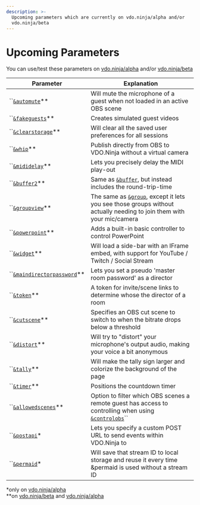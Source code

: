 ```yaml
---
description: >-
  Upcoming parameters which are currently on vdo.ninja/alpha and/or
  vdo.ninja/beta
---
```


# Upcoming Parameters

You can use/test these parameters on [vdo.ninja/alpha](https://vdo.ninja/alpha/) and/or [vdo.ninja/beta](https://vdo.ninja/beta/)

| Parameter                                                                              | Explanation                                                                                                                                              |
| -------------------------------------------------------------------------------------- | -------------------------------------------------------------------------------------------------------------------------------------------------------- |
| ``[`&automute`](audio-parameters/and-automute-alpha.md)\*\*                            | Will mute the microphone of a guest when not loaded in an active OBS scene                                                                               |
| ``[`&fakeguests`](mixer-scene-parameters/and-fakeguests-alpha.md)\*\*                  | Creates simulated guest videos                                                                                                                           |
| ``[`&clearstorage`](settings-parameters/and-clearstorage-alpha.md)\*\*                 | Will clear all the saved user preferences for all sessions                                                                                               |
| ``[`&whip`](mixer-scene-parameters/and-whip-alpha.md)\*\*                              | Publish directly from OBS to VDO.Ninja without a virtual camera                                                                                          |
| ``[`&mididelay`](api-and-midi-parameters/and-mididelay-alpha.md)\*\*                   | Lets you precisely delay the MIDI play-out                                                                                                               |
| ``[`&buffer2`](video-parameters/and-buffer2-alpha.md)\*\*                              | Same as [`&buffer`](view-parameters/buffer.md), but instead includes the round-trip-time                                                                 |
| ``[`&groupview`](setup-parameters/and-groupview-alpha.md)\*\*                          | The same as [`&group`](../general-settings/and-group.md), except it lets you see those groups without actually needing to join them with your mic/camera |
| ``[`&powerpoint`](settings-parameters/and-powerpoint-alpha.md)\*\*                     | Adds a built-in basic controller to control PowerPoint                                                                                                   |
| ``[`&widget`](settings-parameters/and-widget-alpha.md)\*\*                             | Will load a side-bar with an IFrame embed, with support for YouTube / Twitch / Social Stream                                                             |
| ``[`&maindirectorpassword`](director-parameters/and-maindirectorpassword-alpha.md)\*\* | Lets you set a pseudo 'master room password' as a director                                                                                               |
| ``[`&token`](settings-parameters/and-token-alpha.md)\*\*                               | A token for invite/scene links to determine whose the director of a room                                                                                 |
| ``[`&cutscene`](settings-parameters/and-cutscene-alpha.md)\*\*                         | Specifies an OBS cut scene to switch to when the bitrate drops below a threshold                                                                         |
| ``[`&distort`](audio-parameters/and-distort-alpha.md)\*\*                              | Will try to "distort" your microphone's output audio, making your voice a bit anonymous                                                                  |
| ``[`&tally`](design-parameters/tallyoff.md)\*\*                                        | Will make the tally sign larger and colorize the background of the page                                                                                  |
| ``[`&timer`](settings-parameters/and-timer-alpha.md)\*\*                               | Positions the countdown timer                                                                                                                            |
| ``[`&allowedscenes`](settings-parameters/and-allowedscenes-alpha.md)\*\*               | Option to filter which OBS scenes a remote guest has access to controlling when using [`&controlobs`](settings-parameters/and-controlobs.md)``           |
| ``[`&postapi`](api-and-midi-parameters/and-postapi-alpha.md)\*                         | Lets you specify a custom POST URL to send events within VDO.Ninja to                                                                                    |
| ``[`&permaid`](setup-parameters/and-permaid-alpha.md)\*                                | Will save that stream ID to local storage and reuse it every time \&permaid is used without a stream ID                                                  |

\*only on [vdo.ninja/alpha](https://vdo.ninja/alpha/)\
\*\*on [vdo.ninja/beta](https://vdo.ninja/beta/) and [vdo.ninja/alpha](https://vdo.ninja/alpha/)
